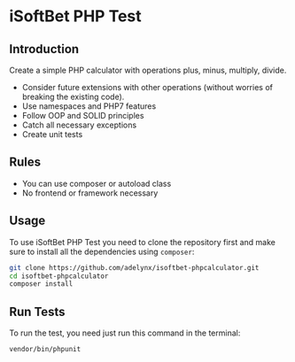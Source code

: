 # iSoftBet PHP Test

## Introduction

Create a simple PHP calculator with operations plus, minus, multiply, divide.
- Consider future extensions with other operations (without worries of breaking the existing code).
- Use namespaces and PHP7 features
- Follow OOP and SOLID principles
- Catch all necessary exceptions
- Create unit tests

## Rules

- You can use composer or autoload class
- No frontend or framework necessary

## Usage

To use iSoftBet PHP Test you need to clone the repository first and make sure to install all the dependencies using `composer`:

```bash
git clone https://github.com/adelynx/isoftbet-phpcalculator.git
cd isoftbet-phpcalculator
composer install
```

## Run Tests

To run the test, you need just run this command in the terminal: 

```bash
vendor/bin/phpunit
```